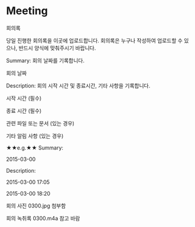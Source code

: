 # Meeting
회의록

당일 진행한 회의록을 이곳에 업로드합니다.
회의록은 누구나 작성하여 업로드할 수 있으나, 반드시 양식에 맞춰주시기 바랍니다.

Summary: 회의 날짜를 기록합니다.

회의 날짜


Description: 회의 시작 시간 및 종료시간, 기타 사항을 기록합니다.

시작 시간 (필수)

종료 시간 (필수)

관련 파일 또는 문서 (있는 경우)

기타 알림 사항 (있는 경우)




★★e.g.★★
Summary:

2015-03-00


Description:

2015-03-00 17:05

2015-03-00 18:20

회의 사진 0300.jpg 첨부함

회의 녹취록 0300.m4a 참고 바람
